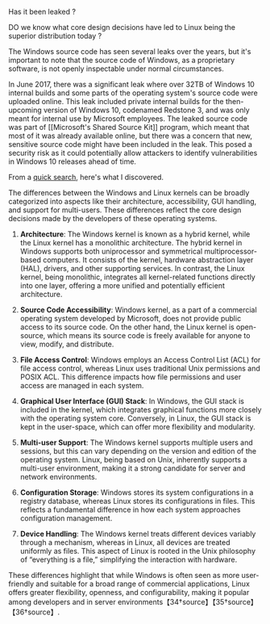 

Has it been leaked ? 

DO we know what core design decisions have led to Linux being the superior distribution today ? 


The Windows source code has seen several leaks over the years, but it's important to note that the source code of Windows, as a proprietary software, is not openly inspectable under normal circumstances.

In June 2017, there was a significant leak where over 32TB of Windows 10 internal builds and some parts of the operating system's source code were uploaded online. This leak included private internal builds for the then-upcoming version of Windows 10, codenamed Redstone 3, and was only meant for internal use by Microsoft employees. The leaked source code was part of [[Microsoft's Shared Source Kit]] program, which meant that most of it was already available online, but there was a concern that new, sensitive source code might have been included in the leak. This posed a security risk as it could potentially allow attackers to identify vulnerabilities in Windows 10 releases ahead of time.



From a [quick search](https://chat.openai.com/backend-api/bing/redirect?query=Linux%20vs%20Windows%20kernel%20design%20differences), here's what I discovered.

The differences between the Windows and Linux kernels can be broadly categorized into aspects like their architecture, accessibility, GUI handling, and support for multi-users. These differences reflect the core design decisions made by the developers of these operating systems.

1. **Architecture**: The Windows kernel is known as a hybrid kernel, while the Linux kernel has a monolithic architecture. The hybrid kernel in Windows supports both uniprocessor and symmetrical multiprocessor-based computers. It consists of the kernel, hardware abstraction layer (HAL), drivers, and other supporting services. In contrast, the Linux kernel, being monolithic, integrates all kernel-related functions directly into one layer, offering a more unified and potentially efficient architecture.

2. **Source Code Accessibility**: Windows kernel, as a part of a commercial operating system developed by Microsoft, does not provide public access to its source code. On the other hand, the Linux kernel is open-source, which means its source code is freely available for anyone to view, modify, and distribute.

3. **File Access Control**: Windows employs an Access Control List (ACL) for file access control, whereas Linux uses traditional Unix permissions and POSIX ACL. This difference impacts how file permissions and user access are managed in each system.

4. **Graphical User Interface (GUI) Stack**: In Windows, the GUI stack is included in the kernel, which integrates graphical functions more closely with the operating system core. Conversely, in Linux, the GUI stack is kept in the user-space, which can offer more flexibility and modularity.

5. **Multi-user Support**: The Windows kernel supports multiple users and sessions, but this can vary depending on the version and edition of the operating system. Linux, being based on Unix, inherently supports a multi-user environment, making it a strong candidate for server and network environments.

6. **Configuration Storage**: Windows stores its system configurations in a registry database, whereas Linux stores its configurations in files. This reflects a fundamental difference in how each system approaches configuration management.

7. **Device Handling**: The Windows kernel treats different devices variably through a mechanism, whereas in Linux, all devices are treated uniformly as files. This aspect of Linux is rooted in the Unix philosophy of “everything is a file,” simplifying the interaction with hardware.

These differences highlight that while Windows is often seen as more user-friendly and suitable for a broad range of commercial applications, Linux offers greater flexibility, openness, and configurability, making it popular among developers and in server environments【34†source】【35†source】【36†source】.